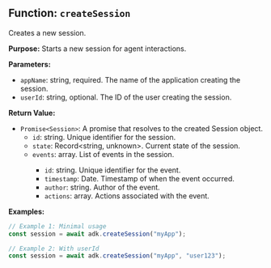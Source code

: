 ## Function: `createSession`

Creates a new session.

**Purpose:**
Starts a new session for agent interactions.

**Parameters:**
- `appName`: string, required. The name of the application creating the session.
- `userId`: string, optional. The ID of the user creating the session.

**Return Value:**
- `Promise<Session>`: A promise that resolves to the created Session object.
  - `id`: string. Unique identifier for the session.
  - `state`: Record<string, unknown>. Current state of the session.
  - `events`: array<Event>. List of events in the session.
    - `id`: string. Unique identifier for the event.
    - `timestamp`: Date. Timestamp of when the event occurred.
    - `author`: string. Author of the event.
    - `actions`: array<unknown>. Actions associated with the event.

**Examples:**
```typescript
// Example 1: Minimal usage
const session = await adk.createSession("myApp");

// Example 2: With userId
const session = await adk.createSession("myApp", "user123");
```